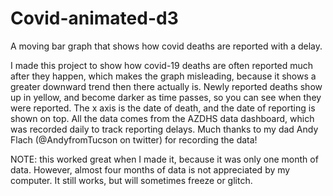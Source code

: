 # Covid-animated-d3
A moving bar graph that shows how covid deaths are reported with a delay.

I made this project to show how covid-19 deaths are often reported much after they happen, which makes the graph misleading, because it shows a greater downward trend then there actually is. Newly reported deaths show up in yellow, and become darker as time passes, so you can see when they were reported. The x axis is the date of death, and the date of reporting is shown on top. All the data comes from the AZDHS data dashboard, which was recorded daily to track reporting delays. Much thanks to my dad Andy Flach (@AndyfromTucson on twitter) for recording the data! 

NOTE: this worked great when I made it, because it was only one month of data. However, almost four months of data is not appreciated by my computer. It still works, but will sometimes freeze or glitch.  
